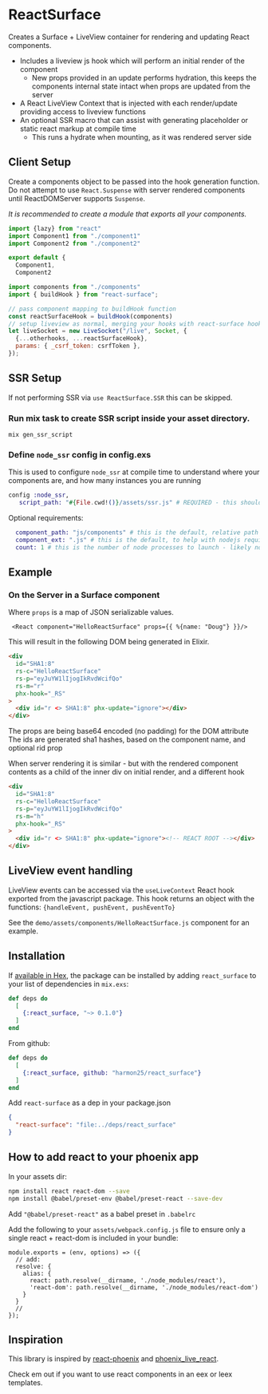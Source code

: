 # ReactSurface

Creates a Surface + LiveView container for rendering and updating React components.

- Includes a liveview js hook which will perform an initial render of the component
  - New props provided in an update performs hydration, this keeps the components internal state intact when props are updated from the server
- A React LiveView Context that is injected with each render/update providing access to liveview functions
- An optional SSR macro that can assist with generating placeholder or static react markup at compile time
  - This runs a hydrate when mounting, as it was rendered server side

## Client Setup

Create a components object to be passed into the hook generation function.
Do not attempt to use `React.Suspense` with server rendered components until ReactDOMServer supports `Suspense`.

*It is recommended to create a module that exports all your components.*

```js 
import {lazy} from "react"
import Component1 from "./component1"
import Component2 from "./component2" 

export default {
  Component1,
  Component2
```

```js 
import components from "./components" 
import { buildHook } from "react-surface";

// pass component mapping to buildHook function
const reactSurfaceHook = buildHook(components)
// setup liveview as normal, merging your hooks with react-surface hooks.
let liveSocket = new LiveSocket("/live", Socket, {
  {...otherhooks, ...reactSurfaceHook},
  params: { _csrf_token: csrfToken },
});
```

## SSR Setup

If not performing SSR via `use ReactSurface.SSR` this can be skipped.

### Run mix task to create SSR script inside your asset directory.

```
mix gen_ssr_script
```

### Define `node_ssr` config in config.exs

This is used to configure `node_ssr` at compile time to understand where your components are, and how many instances you are running

```elixir
config :node_ssr,
   script_path: "#{File.cwd!()}/assets/ssr.js" # REQUIRED - this should do in most cases unless you rename or move the generated ssr.js script
```

Optional requirements:
``` elixir
  component_path: "js/components" # this is the default, relative path from assets.
  component_ext: ".js" # this is the default, to help with nodejs require statements.
  count: 1 # this is the number of node processes to launch - likely not necessary to have more than 1, unless rendering lots of components
```

## Example

### On the Server in a Surface component

Where `props` is a map of JSON serializable values.

```
 <React component="HelloReactSurface" props={{ %{name: "Doug"} }}/>
```

This will result in the following DOM being generated in Elixir.

```html
<div
  id="SHA1:8"
  rs-c="HelloReactSurface"
  rs-p="eyJuYW1lIjogIkRvdWcifQo"
  rs-m="r"
  phx-hook="_RS"
>
  <div id="r <> SHA1:8" phx-update="ignore"></div>
</div>
```

The props are being base64 encoded (no padding) for the DOM attribute
The ids are generated sha1 hashes, based on the component name, and optional rid prop

When server rendering it is similar - but with the rendered component contents as a child of the inner div on initial render, and a different hook

```html
<div
  id="SHA1:8"
  rs-c="HelloReactSurface"
  rs-p="eyJuYW1lIjogIkRvdWcifQo"
  rs-m="h"
  phx-hook="_RS"
>
  <div id="r <> SHA1:8" phx-update="ignore"><!-- REACT ROOT --></div>
</div>
```

## LiveView event handling

LiveView events can be accessed via the `useLiveContext` React hook exported from the javascript package.
This hook returns an object with the functions: `{handleEvent, pushEvent, pushEventTo}`

See the `demo/assets/components/HelloReactSurface.js` component for an example.

## Installation

If [available in Hex](https://hex.pm/docs/publish), the package can be installed
by adding `react_surface` to your list of dependencies in `mix.exs`:

```elixir
def deps do
  [
    {:react_surface, "~> 0.1.0"}
  ]
end
```

From github:

```elixir
def deps do
  [
    {:react_surface, github: "harmon25/react_surface"}
  ]
end
```

Add `react-surface` as a dep in your package.json

```json
{
  "react-surface": "file:../deps/react_surface"
}
```

## How to add react to your phoenix app

In your assets dir:

```bash
npm install react react-dom --save
npm install @babel/preset-env @babel/preset-react --save-dev
```

Add `"@babel/preset-react"` as a babel preset in `.babelrc`

Add the following to your `assets/webpack.config.js` file to ensure only a single react + react-dom is included in your bundle:

```
module.exports = (env, options) => ({
  // add:
  resolve: {
    alias: {
      react: path.resolve(__dirname, './node_modules/react'),
      'react-dom': path.resolve(__dirname, './node_modules/react-dom')
    }
  }
  //
});
```

## Inspiration

This library is inspired by [react-phoenix](https://github.com/geolessel/react-phoenix) and [phoenix_live_react](https://github.com/fidr/phoenix_live_react).

Check em out if you want to use react components in an eex or leex templates.
